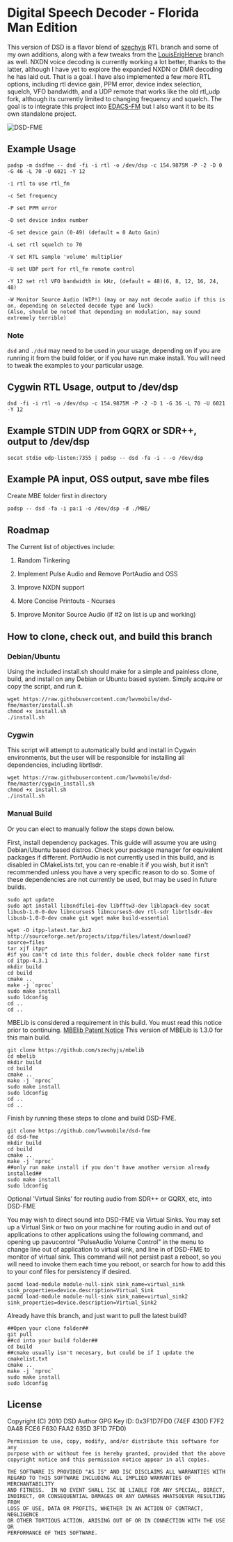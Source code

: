 # Digital Speech Decoder - Florida Man Edition
This version of DSD is a flavor blend of [szechyjs](https://github.com/szechyjs/dsd "szechyjs") RTL branch and some of my own additions, along with a few tweaks from the [LouisErigHerve](https://github.com/LouisErigHerve/dsd "LouisErigHerve") branch as well. NXDN voice decoding is currently working a lot better, thanks to the latter, although I have yet to explore the expanded NXDN or DMR decoding he has laid out. That is a goal. I have also implemented a few more RTL options, including rtl device gain, PPM error, device index selection, squelch, VFO bandwidth, and a UDP remote that works like the old rtl_udp fork, although its currently limited to changing frequency and squelch. The goal is to integrate this project into [EDACS-FM](https://github.com/lwvmobile/edacs-fm "EDACS-FM") but I also want it to be its own standalone project. 

![DSD-FME](https://github.com/lwvmobile/dsd-fme/blob/master/dsd-fme.png)

## Example Usage
`padsp -m dsdfme -- dsd -fi -i rtl -o /dev/dsp -c 154.9875M -P -2 -D 0 -G 46 -L 70 -U 6021 -Y 12`

```
-i rtl to use rtl_fm 

-c Set frequency

-P set PPM error

-D set device index number

-G set device gain (0-49) (default = 0 Auto Gain)

-L set rtl squelch to 70

-V set RTL sample 'volume' multiplier

-U set UDP port for rtl_fm remote control

-Y 12 set rtl VFO bandwidth in kHz, (default = 48)(6, 8, 12, 16, 24, 48)

-W Monitor Source Audio (WIP!) (may or may not decode audio if this is on, depending on selected decode type and luck)
(Also, should be noted that depending on modulation, may sound extremely terrible)
```
### Note

`dsd` and `./dsd` may need to be used in your usage, depending on if you are running it from the build folder, or if you have run make install. You will need to tweak the examples to your particular usage.

## Cygwin RTL Usage, output to /dev/dsp
`dsd -fi -i rtl -o /dev/dsp -c 154.9875M -P -2 -D 1 -G 36 -L 70 -U 6021 -Y 12`

## Example STDIN UDP from GQRX or SDR++, output to /dev/dsp
`socat stdio udp-listen:7355 | padsp -- dsd -fa -i - -o /dev/dsp `

## Example PA input, OSS output, save mbe files
Create MBE folder first in directory

`padsp -- dsd -fa -i pa:1 -o /dev/dsp -d ./MBE/`

## Roadmap
The Current list of objectives include:

1. Random Tinkering

2. Implement Pulse Audio and Remove PortAudio and OSS

3. Improve NXDN support 

4. More Concise Printouts - Ncurses

4. Improve Monitor Source Audio (if #2 on list is up and working)

## How to clone, check out, and build this branch
### Debian/Ubuntu
Using the included install.sh should make for a simple and painless clone, build, and install on any Debian or Ubuntu based system. Simply acquire or copy the script, and run it.

```
wget https://raw.githubusercontent.com/lwvmobile/dsd-fme/master/install.sh
chmod +x install.sh
./install.sh
```
### Cygwin
This script will attempt to automatically build and install in Cygwin environments, but the user will be responsible for installing all dependencies, including librtlsdr. 

```
wget https://raw.githubusercontent.com/lwvmobile/dsd-fme/master/cygwin_install.sh
chmod +x install.sh
./install.sh
```
### Manual Build

Or you can elect to manually follow the steps down below.

First, install dependency packages. This guide will assume you are using Debian/Ubuntu based distros. Check your package manager for equivalent packages if different. PortAudio is not currently used in this build, and is disabled in CMakeLists.txt, you can re-enable it if you wish, but it isn't recommended unless you have a very specific reason to do so. Some of these dependencies are not currently be used, but may be used in future builds.

```
sudo apt update
sudo apt install libsndfile1-dev libfftw3-dev liblapack-dev socat libusb-1.0-0-dev libncurses5 libncurses5-dev rtl-sdr librtlsdr-dev libusb-1.0-0-dev cmake git wget make build-essential

wget -O itpp-latest.tar.bz2 http://sourceforge.net/projects/itpp/files/latest/download?source=files
tar xjf itpp*
#if you can't cd into this folder, double check folder name first
cd itpp-4.3.1 
mkdir build
cd build
cmake ..
make -j `nproc`
sudo make install
sudo ldconfig
cd ..
cd ..
```

MBELib is considered a requirement in this build. You must read this notice prior to continuing. [MBElib Patent Notice](https://github.com/szechyjs/mbelib#readme "MBElib Patent Notice") This version of MBELib is 1.3.0 for this main build.

```
git clone https://github.com/szechyjs/mbelib
cd mbelib
mkdir build
cd build
cmake ..
make -j `nproc`
sudo make install
sudo ldconfig
cd ..
cd ..
```

Finish by running these steps to clone and build DSD-FME.

```
git clone https://github.com/lwvmobile/dsd-fme
cd dsd-fme
mkdir build
cd build
cmake ..
make -j `nproc`
##only run make install if you don't have another version already installed##
sudo make install
sudo ldconfig

```
Optional 'Virtual Sinks' for routing audio from SDR++ or GQRX, etc, into DSD-FME

You may wish to direct sound into DSD-FME via Virtual Sinks. You may set up a Virtual Sink or two on your machine for routing audio in and out of applications to other applications using the following command, and opening up pavucontrol "PulseAudio Volume Control" in the menu to change line out of application to virtual sink, and line in of DSD-FME to monitor of virtual sink. This command will not persist past a reboot, so you will need to invoke them each time you reboot, or search for how to add this to your conf files for persistency if desired.

```
pacmd load-module module-null-sink sink_name=virtual_sink  sink_properties=device.description=Virtual_Sink
pacmd load-module module-null-sink sink_name=virtual_sink2  sink_properties=device.description=Virtual_Sink2
```

Already have this branch, and just want to pull the latest build?

```
##Open your clone folder##
git pull
##cd into your build folder##
cd build
##cmake usually isn't necesary, but could be if I update the cmakelist.txt
cmake ..
make -j `nproc`
sudo make install
sudo ldconfig
```

## License
Copyright (C) 2010 DSD Author
GPG Key ID: 0x3F1D7FD0 (74EF 430D F7F2 0A48 FCE6  F630 FAA2 635D 3F1D 7FD0)

    Permission to use, copy, modify, and/or distribute this software for any
    purpose with or without fee is hereby granted, provided that the above
    copyright notice and this permission notice appear in all copies.

    THE SOFTWARE IS PROVIDED "AS IS" AND ISC DISCLAIMS ALL WARRANTIES WITH
    REGARD TO THIS SOFTWARE INCLUDING ALL IMPLIED WARRANTIES OF MERCHANTABILITY
    AND FITNESS.  IN NO EVENT SHALL ISC BE LIABLE FOR ANY SPECIAL, DIRECT,
    INDIRECT, OR CONSEQUENTIAL DAMAGES OR ANY DAMAGES WHATSOEVER RESULTING FROM
    LOSS OF USE, DATA OR PROFITS, WHETHER IN AN ACTION OF CONTRACT, NEGLIGENCE
    OR OTHER TORTIOUS ACTION, ARISING OUT OF OR IN CONNECTION WITH THE USE OR
    PERFORMANCE OF THIS SOFTWARE.
